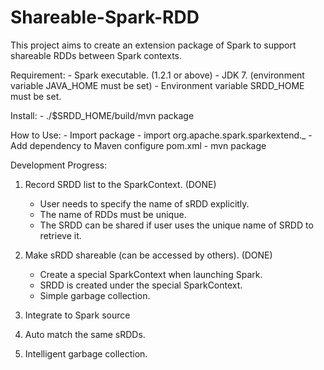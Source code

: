 # Shareable-Spark-RDD
This project aims to create an extension package of Spark to support shareable RDDs between Spark contexts.

Requirement:
	- Spark executable. (1.2.1 or above)
	- JDK 7. (environment variable JAVA_HOME must be set)
	- Environment variable SRDD_HOME must be set.

Install:
	- ./$SRDD_HOME/build/mvn package

How to Use:
	- Import package
		- import org.apache.spark.sparkextend._
	- Add dependency to Maven configure pom.xml
	- mvn package

Development Progress:

1. Record SRDD list to the SparkContext. (DONE)
	- User needs to specify the name of sRDD explicitly.
	- The name of RDDs must be unique.
	- The SRDD can be shared if user uses the unique name of SRDD to retrieve it.

2. Make sRDD shareable (can be accessed by others). (DONE)
	- Create a special SparkContext when launching Spark.
	- SRDD is created under the special SparkContext.
	- Simple garbage collection.

3. Integrate to Spark source

4. Auto match the same sRDDs.

5. Intelligent garbage collection.

